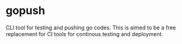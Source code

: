 # gopush
CLI tool for testing and pushing go codes. This is aimed to be a free replacement for CI tools for continous testing and deployment.
